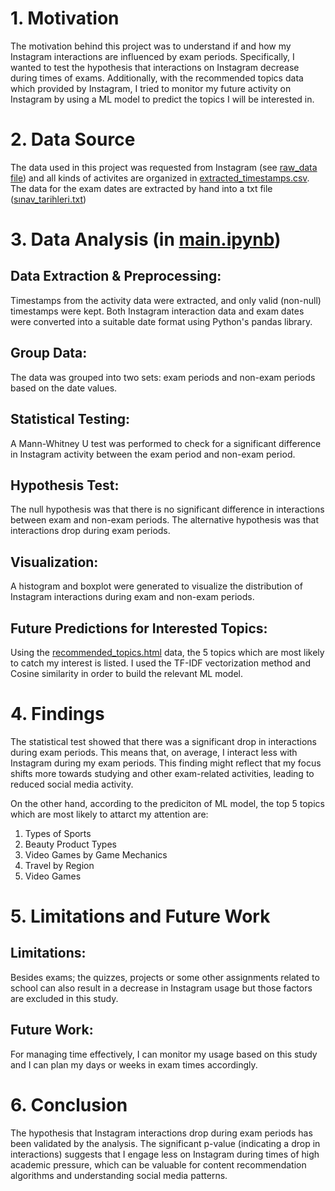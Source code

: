 # 1. Motivation
The motivation behind this project was to understand if and how my Instagram interactions are influenced by exam periods. Specifically, I wanted to test the hypothesis that interactions on Instagram decrease during times of exams. Additionally, with the recommended topics data which provided by Instagram, I tried to monitor my future activity on Instagram by using a ML model to predict the topics I will be interested in.

# 2. Data Source
The data used in this project was requested from Instagram (see [raw_data file](https://github.com/yigitdemirkan/DSA210-Fall-2024-Project/tree/main/raw_data)) and all kinds of activites are organized in [extracted_timestamps.csv](https://github.com/yigitdemirkan/DSA210-Fall-2024-Project/blob/main/extracted_timestamps.csv). The data for the exam dates are extracted by hand into a txt file ([sınav_tarihleri.txt](https://github.com/yigitdemirkan/DSA210-Fall-2024-Project/blob/main/s%C4%B1nav_tarihleri.txt))

# 3. Data Analysis (in [main.ipynb](https://github.com/yigitdemirkan/DSA210-Fall-2024-Project/blob/main/main.ipynb))
## Data Extraction & Preprocessing:
Timestamps from the activity data were extracted, and only valid (non-null) timestamps were kept.
Both Instagram interaction data and exam dates were converted into a suitable date format using Python's pandas library.
## Group Data:
The data was grouped into two sets: exam periods and non-exam periods based on the date values.
## Statistical Testing:
A Mann-Whitney U test was performed to check for a significant difference in Instagram activity between the exam period and non-exam period.
## Hypothesis Test:
The null hypothesis was that there is no significant difference in interactions between exam and non-exam periods.
The alternative hypothesis was that interactions drop during exam periods.
## Visualization:
A histogram and boxplot were generated to visualize the distribution of Instagram interactions during exam and non-exam periods.
## Future Predictions for Interested Topics:
Using the [recommended_topics.html](https://github.com/yigitdemirkan/DSA210-Fall-2024-Project/blob/main/raw_data/recommended_topics.html) data, the 5 topics which are most likely to catch my interest is listed. I used the TF-IDF vectorization method and Cosine similarity in order to build the relevant ML model. 

# 4. Findings
The statistical test showed that there was a significant drop in interactions during exam periods. This means that, on average, I interact less with Instagram during my exam periods. This finding might reflect that my focus shifts more towards studying and other exam-related activities, leading to reduced social media activity. 

On the other hand, according to the prediciton of ML model, the top 5 topics which are most likely to attarct my attention are:
1) Types of Sports
2) Beauty Product Types
3) Video Games by Game Mechanics
4) Travel by Region
5) Video Games

# 5. Limitations and Future Work
## Limitations:
Besides exams; the quizzes, projects or some other assignments related to school can also result in a decrease in Instagram usage but those factors are excluded in this study.

## Future Work:
For managing time effectively, I can monitor my usage based on this study and I can plan my days or weeks in exam times accordingly. 

# 6. Conclusion
The hypothesis that Instagram interactions drop during exam periods has been validated by the analysis. The significant p-value (indicating a drop in interactions) suggests that I engage less on Instagram during times of high academic pressure, which can be valuable for content recommendation algorithms and understanding social media patterns.

